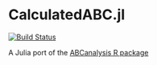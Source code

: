 # CalculatedABC.jl
[![Build Status](https://travis-ci.com/ckafi/CalculatedABC.jl.svg?branch=master)](https://travis-ci.com/ckafi/CalculatedABC.jl)

A Julia port of the [ABCanalysis R package](https://cran.r-project.org/web/packages/ABCanalysis/)
